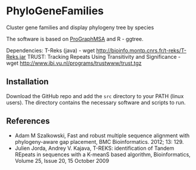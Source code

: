 # PhyloGeneFamilies
Cluster gene families and display phylogeny tree by species

The software is based on [ProGraphMSA](https://github.com/acg-team/ProGraphMSA) and R - ggtree.

Dependencies:
T-Reks (java) - wget http://bioinfo.montp.cnrs.fr/t-reks/T-Reks.jar
TRUST: Tracking Repeats Using Transitivity and Significance - wget http://www.ibi.vu.nl/programs/trustwww/trust.tgz


## Installation
Download the GitHub repo and add the ```src``` directory to your PATH (linux users). The directory contains the necessary software and scripts to run.


## References
* Adam M Szalkowski, Fast and robust multiple sequence alignment with phylogeny-aware gap placement, BMC Bioinformatics. 2012; 13: 129.
* Julien Jorda, Andrey V. Kajava, T-REKS: identification of Tandem REpeats in sequences with a K-meanS based algorithm, Bioinformatics, Volume 25, Issue 20, 15 October 2009
